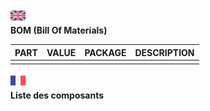 ![GB](https://github.com/LaserBattle-fr/Laser-Battle/blob/master/Documentation/Images/united-kingdom.png)<br>
**BOM (Bill Of Materials)**

| **PART** | **VALUE** | **PACKAGE** | **DESCRIPTION** |
|----------|-----------|-------------|-----------------|
|          |           |             |                 |

![FR](https://github.com/LaserBattle-fr/Laser-Battle/blob/master/Documentation/Images/france.png)<br>
**Liste des composants**
